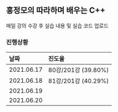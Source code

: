 
## 홍정모의 따라하며 배우는 C++

매일 강의 수강 후 실습 내용 및 실습 코드 업로드

### 진행상황

| 날짜    | 진도율 |
| :---      | :--- |
| 2021.06.17 | 80강/201강 (39.80%) |
| 2021.06.18 | 81강/201강 (40.29%) |
| 2021.06.19 |  |
| 2021.06.20 |  |